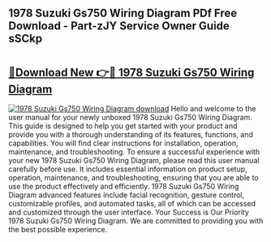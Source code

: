 ## 1978 Suzuki Gs750 Wiring Diagram PDf Free Download - Part-zJY Service Owner Guide sSCkp

# <h2><a href="http://dfhxaw.blite.top/?on=1978+Suzuki+Gs750+Wiring+Diagram">🔗Download New 👉🔴 1978 Suzuki Gs750 Wiring Diagram</a></h2>

[![1978 Suzuki Gs750 Wiring Diagram download](https://i.imgur.com/lujVjoI.png)](http://dfhxaw.blite.top/?on=1978+Suzuki+Gs750+Wiring+Diagram)
Hello and welcome to the user manual for your newly unboxed 1978 Suzuki Gs750 Wiring Diagram. This guide is designed to help you get started with your product and provide you with a thorough understanding of its features, functions, and capabilities. You will find clear instructions for installation, operation, maintenance, and troubleshooting. To ensure a successful experience with your new 1978 Suzuki Gs750 Wiring Diagram, please read this user manual carefully before use. It includes essential information on product setup, operation, maintenance, and troubleshooting, ensuring that you are able to use the product effectively and efficiently. 1978 Suzuki Gs750 Wiring Diagram advanced features include facial recognition, gesture control, customizable profiles, and automated tasks, all of which can be accessed and customized through the user interface. Your Success is Our Priority 1978 Suzuki Gs750 Wiring Diagram. We are committed to providing you with the best possible experience.
